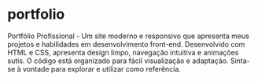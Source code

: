 # portfolio
Portfólio Profissional - Um site moderno e responsivo que apresenta meus projetos e habilidades em desenvolvimento front-end. Desenvolvido com HTML e CSS, apresenta design limpo, navegação intuitiva e animações sutis. O código está organizado para fácil visualização e adaptação. Sinta-se à vontade para explorar e utilizar como referência.
